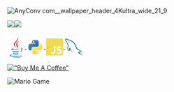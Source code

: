 ![AnyConv com__wallpaper_header_4Kultra_wide_21_9](https://user-images.githubusercontent.com/89359847/194442779-3c2b4b73-bba6-4e52-ac05-faffa24da16a.png)



<div><a href="https://github.com/MMVonnSeek"><img height="180em" src="https://github-readme-stats.vercel.app/api?username=MMVonnSeek&show_icons=true&theme=algolia&include_all_commits=true&count_private=true"/><img height="180em" src="https://github-readme-stats.vercel.app/api/top-langs/?username=MMVonnSeek&layout=compact&langs_count=7&theme=algolia"/>
</div>  



<div style="display: inline_block"><br>
  <img align="center" alt="Max-Java" height="50" width="40" src="https://raw.githubusercontent.com/devicons/devicon/master/icons/java/java-original.svg">
  <img align="center" alt="Max-Python" height="40" width="40" src="https://raw.githubusercontent.com/devicons/devicon/master/icons/python/python-original.svg">
  <img align="center" alt="Max-Js" height="40" width="40" src="https://raw.githubusercontent.com/devicons/devicon/master/icons/javascript/javascript-plain.svg">
  <img align="center" alt="Max-MySQL" height="40" width="40" src="https://raw.githubusercontent.com/devicons/devicon/master/icons/mysql/mysql-original.svg">

[!["Buy Me A Coffee"](https://www.buymeacoffee.com/assets/img/custom_images/orange_img.png)](https://www.buymeacoffee.com/maxmullers17)


<img src="https://github.com/TheDudeThatCode/TheDudeThatCode/raw/master/Assets/Mario_Gameplay.gif" alt="Mario Game" width="980" style="max-width: 100%;">
